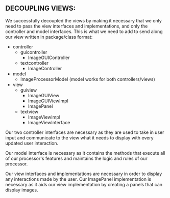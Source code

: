 ## DECOUPLING VIEWS:We successfully decoupled the views by making it necessary that we only need to pass the viewinterfaces and implementations, and only the controller and model interfaces.This is what we need to add to send along our view written in package/class format:* controller    * guicontroller        * ImageGUIController    * textcontroller        * ImageController* model    * ImageProcessorModel (model works for both controllers/views)* view    * guiview        * ImageGUIView         * ImageGUIViewImpl        * ImagePanel    * textview        * ImageViewImpl        * ImageViewInterface

Our two controller interfaces are necessary as they are used to take in user input and communicate to the view what it needs to display with every updated user interaction.

Our model interface is necessary as it contains the methods that execute all of our processor's features and maintains the logic and rules of our processor. 

Our view interfaces and implementations are necessary in order to display any interactions made by the user. Our ImagePanel implementation is necessary as it aids our view implementation by creating a panels that can display images. 